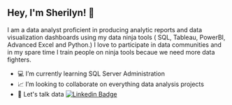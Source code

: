Hey, I'm Sherilyn! 👋
---

I am a data analyst proficient in producing analytic reports and data visualization dashboards using my data ninja tools ( SQL, Tableau, PowerBI, Advanced Excel and Python.) I love to participate in data communities and in my spare time I train people  on ninja tools becaue we need more data fighters. 

- :computer: I’m currently learning SQL Server Administration
- :chart_with_upwards_trend: I’m looking to collaborate on everything data analysis projects
- :speech_balloon: Let's talk data [![Linkedin Badge](https://img.shields.io/badge/-kakbar-blue?style=flat&logo=Linkedin&logoColor=white)](https://www.linkedin.com/in/gcinithemba-sherilyn-maphosa-1a0a71ab/)
